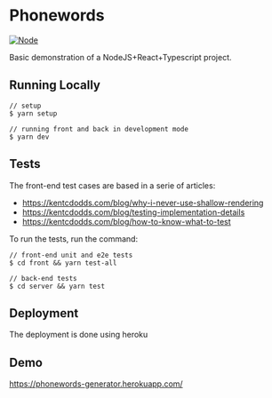 # Phonewords

[![Node](https://img.shields.io/badge/Node->=14.17.6-green.svg)](https://shields.io/)

Basic demonstration of a NodeJS+React+Typescript project.

## Running Locally

```
// setup
$ yarn setup

// running front and back in development mode
$ yarn dev
```

## Tests

The front-end test cases are based in a serie of articles:

- https://kentcdodds.com/blog/why-i-never-use-shallow-rendering
- https://kentcdodds.com/blog/testing-implementation-details
- https://kentcdodds.com/blog/how-to-know-what-to-test

To run the tests, run the command:

```
// front-end unit and e2e tests
$ cd front && yarn test-all

// back-end tests
$ cd server && yarn test
```

## Deployment

The deployment is done using heroku

## Demo

https://phonewords-generator.herokuapp.com/
